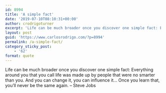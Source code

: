 ```yaml
---
id: 8994
title: 'A simple fact'
date: '2019-07-10T08:10:31+00:00'
author: crodrigoturner
excerpt: 'Life can be much broader once you discover one simple fact: Everything around you that you call life was made up by people that were no smarter than you. And you can change it, you can influence it… Once you learn that, you’ll never be the same again. – Steve Jobs'
layout: post
guid: 'https://www.carlosrodrigo.com/?p=8994'
permalink: /a-simple-fact/
category_sticky_post:
    - '62'
format: quote
---
```


Life can be much broader once you discover one simple fact: Everything around you that you call life was made up by people that were no smarter than you. And you can change it, you can influence it… Once you learn that, you’ll never be the same again. – Steve Jobs
